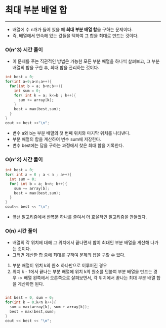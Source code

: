 # 최대 부분 배열 합

---

- 배열에 수 n개가 들어 있을 때 **최대 부분 배열 합**을 구하는 문제이다.
- 즉, 배열에서 연속해 있는 값들을 택하여 그 합을 최대로 만드는 것이다.

### O(n^3) 시간 풀이

- 이 문제를 푸는 직관적인 방법은 가능한 모든 부분 배열을 하나씩 살펴보고, 그 부분 배열의 합을 구한 후, 최대 합을 관리하는 것이다.

```c++
int best = 0;
for(int a=0;a<n;a++){
  for(int b = a; b<n;b++){
    int sum = 0;
    for( int k = a; k<=b ; k++){
      sum += array[k];
    }
    best = max(best,sum);
  }
}
cout << best <<"\n";
```

- 변수 a와 b는 부분 배열의 첫 번째 위치와 마지막 위치를 나타낸다.
- 부분 배열의 합을 계산하여 변수 sum에 저장한다.
- 변수 best에는 답을 구하는 과정에서 찾은 최대 합을 기록한다.

### O(n^2) 시간 풀이

```c++
int best = 0;
for( int a = 0 ; a < n ; a++){
  int sum = 0;
  for( int b = a; b<n; b++){
    sum += array[b];
    best = max(best,sum);
  }
}
cout<< best << "\n";
```

- 앞선 알고리즘에서 반복문 하나를 줄여서 더 효율적인 알고리즘을 만들었다.

### O(n) 시간 풀이

- 배열의 각 위치에 대해 그 위치에서 끝나면서 합이 최대인 부분 배열을 계산해 나가는 것이다.
- 그러면 계산한 합 중에 최대를 구하여 문제의 답을 구할 수 있다.

1. 부분 배열이 위치 k의 원소 하나만으로 이루어진 경우
2. 위치 k - 1에서 끝나는 부분 배열에 위치 k의 원소를 덧붙여 부분 배열을 만드는 경우
   -> 배열 왼쪽에서 오른쪽으로 살펴보면서, 각 위치에서 끝나는 최대 부분 배열 합을 계산하면 된다.

```c++

int best = 0, sum = 0;
for(int k = 0;k<n k++){
  sum = max(array[k], sum + array[k]);
  best = max(best,sum);
}
cout << best << "\n";
```
